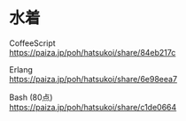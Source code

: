 水着
====

CoffeeScript  
https://paiza.jp/poh/hatsukoi/share/84eb217c  
  
  
Erlang  
https://paiza.jp/poh/hatsukoi/share/6e98eea7  
  
  
Bash (80点)    
https://paiza.jp/poh/hatsukoi/share/c1de0664  

